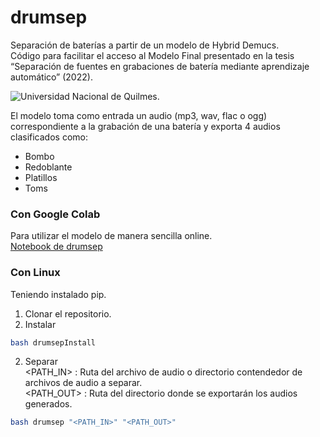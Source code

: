 # drumsep
Separación de baterías a partir de un modelo de Hybrid Demucs. <br />
Código para facilitar el acceso al Modelo Final presentado en la tesis “Separación de fuentes  en grabaciones de batería mediante aprendizaje automático” (2022).
<p align="left">
<img src="https://euda.unq.edu.ar/wp-content/uploads/2021/05/logos-UNQ-265x65-1.png" alt="Universidad Nacional de Quilmes.">
</p>

El modelo toma como entrada un audio (mp3, wav, flac o ogg) correspondiente a la grabación de una batería y exporta 4 audios clasificados como:
* Bombo
* Redoblante
* Platillos
* Toms

### Con Google Colab
Para utilizar el modelo de manera sencilla online. <br />
[Notebook de drumsep](https://colab.research.google.com/drive/14uxUczAYP9EUZLZmA_uWv5I_mDU7iqJS?usp=sharing)

### Con Linux
Teniendo instalado pip. <br />
  1. Clonar el repositorio.
  2. Instalar
```bash
bash drumsepInstall
```
  2. Separar <br />
  <PATH_IN> : Ruta del archivo de audio o directorio contendedor de archivos de audio a separar. <br />
  <PATH_OUT> : Ruta del directorio donde se exportarán los audios generados. <br />
```bash
bash drumsep "<PATH_IN>" "<PATH_OUT>"
```

